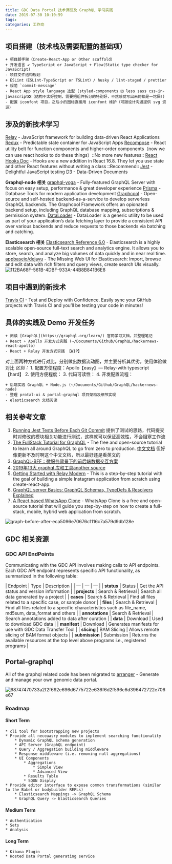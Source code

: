 ```yaml
---
title: GDC Data Portal 技术调研及 GraphQL 学习实践
date: 2019-07-30 10:10:59
tags:
categories: 工作向
---
```


## 项目搭建（技术栈及需要配置的基础项）
	+ 项目脚手架（Create-React-App or Other scaffold）
	+ 开发语言 ✔️ TypeScript or JavaScript + Flow(Static type checker for JavaScript)
	- 项目文件结构规划
	+ ESLint（ESLint-TypeScript or TSLint）/ husky / lint-staged / prettier
	+ 规范 `commit-message` 
	- React App style language 选型 (styled-components ❎ less sass css-in-javascript❎（结构不太好控制，需要把组件拆分的特别好，不然感觉写出来的都是一坨屎）)
	- 配置 iconfont 项目，之后小的图标直接用 iconfont 维护（可跟设计沟通提供 svg 资源）

## 涉及的新技术学习
[Relay](https://facebook.github.io/relay/) - JavaScript framework for building data-driven React Applications
[Redux](http://redux.js.org/) - Predictable state container for JavaScript Apps
[Recompose](https://github.com/acdlite/recompose) - React utility belt for function components and higher-order components（now we can use react hooks to do these things）::No more new features::
[React Hooks Doc](https://reactjs.org/docs/hooks-intro.html) - Hooks are a new addition in React 16.8. They let you use state and other React features without writing a class ::Recommend::
[Jest](https://facebook.github.io/jest/) - Delightful JavaScript testing
[D3](https://d3js.org/) - Data-Driven Documents

**Graphql-node 相关**
[graphql-yoga](https://github.com/prisma/graphql-yoga) - Fully-featured GraphQL Server with focus on easy setup, performance & great developer experience
[Prisma](https://www.prisma.io/) - Database Tools for modern application development
[Graphcool](https://www.graph.cool/docs/) - Open-source and self-hosted backend-as-a-service to develop serverless GraphQL backends. The Graphcool Framework offers an opionated backend setup, including GraphQL database mapping, subscriptions & permission system.
[DataLoader](https://github.com/graphql/dataloader) - DataLoader is a generic utility to be used as part of your application’s data fetching layer to provide a consistent API over various backends and reduce requests to those backends via batching and catching.

**Elasticsearch 相关**
[Elasticsearch Reference 6.0](https://www.elastic.co/guide/en/elasticsearch/reference/6.0/getting-started.html#getting-started) - Elasticsearch is a highly scalable open-source full-text search and analytics engine. It allows you to store, search, and analyze big volumes of data quickly and in near real time.
[appbaseio/dejavu](https://github.com/appbaseio/dejavu) - The Missing Web UI for Elasticsearch: Import, browse and edit data with rich filters and query views, create search UIs visually.
![112BA68F-561B-4DBF-933A-44B8B841B6E8](https://tvax2.sinaimg.cn/large/a9034e0egy1gjvm9l7jjej20oq0eomzk.jpg)

## 项目中遇到的新技术
[Travis CI](https://travis-ci.org/) - Test and Deploy with Confidence. Easily sync your GitHub projects with Travis CI and you’ll be testing your code in minutes!

## 具体的实践及 Demo 开发任务
	+ 阅读 [GraphQL](https://graphql.org/learn/) 官网学习文档，并整理笔记
	+ React + Apollo 开发方式实践 (~/Documents/Github/GraphQL/hackernews-react-apollo)
	- React + Relay 开发方式实践 【WIP】
对上面两种方式进行对比，分别做出数据流动图，并主要分析其优劣，使用体验做对比
*区别：*
	1. 配置方便程度：Apollo【easy】— Relay-with typescript【hard】
	2. 使用方便程度：
	3. 代码可读性：
	4. 开发配置流程：

	+ 后端实践 GraphQL + Node.js (~/Documents/Github/GraphQL/hackernews-node)
	- 整理 protal-ui & portal-graphql 项目架构及细节实现
	- elasticsearch 文档阅读

## 相关参考文章
1. [Running Jest Tests Before Each Git Commit](https://benmccormick.org/2017/02/26/running-jest-tests-before-each-git-commit/) 提供了测试的思路，代码提交时对修改的模块相关功能进行测试，这样就可以保证高效性，不会阻塞工作流
2. [The FullStack Tutorial for GraphQL](https://www.howtographql.com/) - The free and open-source tutorial to learn all around GraphQL to go from zero to production.  [中文文档](http://howtographql.cn/) 但好像更新不及时啊这个中文文档，所以最好还是看英文的
3. [GraphQL-BFF：微服务背景下的前后端数据交互方案](https://www.infoq.cn/article/xZ0ws6_A5jmrJ6ZTPOz8)
4. [2019年13大 graphql 库和工具](https://mp.weixin.qq.com/s?__biz=MjM5MDE0Mjc4MA==&mid=2651017395&idx=3&sn=ab0b3c87c20d4cdaad82321764195210&chksm=bdbea8e08ac921f6daca34dcb359d77fff2dcfd7fc6d256245dbb3cb2c504755c62066cc0f6f&scene=27#wechat_redirect)[another source](https://www.infoq.cn/article/bl*EA59lRYDE9XlkJGg0)
5. [Getting Started with Relay Modern](https://www.prisma.io/blog/getting-started-with-relay-modern-46f8de6bd6ec/) - This is a step-by-step tutorial with the goal of building a simple Instagram application from scratch using create-react-app.
6. [GraphQL server Basics: GraphQL Schemas, TypeDefs & Resolvers Explained](https://www.prisma.io/blog/graphql-server-basics-the-schema-ac5e2950214e)
7. [A React based WhatsApp Clone](https://www.tortilla.academy/Urigo/WhatsApp-Clone-Tutorial/master/next/step/0) - WhatsApp Clone is a free and open-source tutorial that will guide you step-by-step on how to create a full-stack, mobile, hybrid web application from scratch.

![graph-before-after-eca5096e70676c1116c7a579d9db128e](https://tvax4.sinaimg.cn/large/a9034e0egy1gjvm9lkxcaj20ss0v4408.jpg)

## GDC 相关资源
### GDC API EndPoints
Communicating with the GDC API involves making calls to API endpoints. Each GDC API endpoint represents specific API functionality, as summarized in the following table:

| Endpoint | Type | Description |
| — | — | — |
| **status** | Status | Get the API status and version information |
| **projects** | Search & Retrieval | Search all data generated by a project |
| **cases** | Search & Retrieval | Find all files related to a specific case, or sample donor |
| **files** | Search & Retrieval | Find all files related to a specific characteristics such as file_name, md5sum, data_format and others |
| **annotations** | Search & Retrieval | Search annotations added to data after curation |
| **data** | Download | Used to download GDC data |
| **manifest** | Download | Generates manifests for use with GDC Data Transfer Tool |
| **slicing** | BAM Slicing | Allows remote slicing of BAM format objects |
| **submission** | Submission | Returns the available resources at the top level above programs i.e., registered programs |

## Portal-graphql
All of the graphql related code has been migrated to [arranger](https://github.com/overture-stack/arranger) - Generate and manage your own genomic data portal.

![68747470733a2f2f692e696d6775722e636f6d2f596c6d396472722e706e67](https://tva1.sinaimg.cn/large/a9034e0egy1gjvm9lcq2yj21dk0pcdlc.jpg)

### Roadmap
#### Short Term
	* cli tool for bootstrapping new projects
	* Provide all neceaasry modules to implement searching functionality
		* Dynamic GraphQL schema generation
		* API Server (GraphQL endpoint)
		* Query / Aggregation building middleware
		* Response middleware (i.e. removing null aggregations)
		* UI Components
			* Aggregations
				* Simple View
				* Advanced View
			* Results Table
			* SQON Display
	* Provide editor interface to expose common transformations (similar to the Babel or bodybuilder REPLs)
		* Elasticsearch Mappings -> GraphQL Schema
		* GraphQL Query -> Elasticsearch Queries

#### Medium Term
	* Authentication
	* Sets
	* Analysis

#### Long Term 
	* Kibana Plugin
	* Hosted Data Portal generating service
